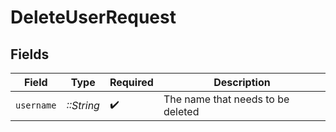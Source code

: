 # DeleteUserRequest


## Fields

| Field                             | Type                              | Required                          | Description                       |
| --------------------------------- | --------------------------------- | --------------------------------- | --------------------------------- |
| `username`                        | *::String*                        | :heavy_check_mark:                | The name that needs to be deleted |